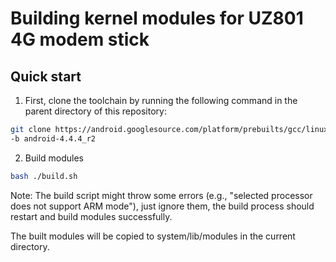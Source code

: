 # Building kernel modules for UZ801 4G modem stick  
  
## Quick start  
  
1. First, clone the toolchain by running the following command in the parent directory of this repository:  
  
```bash  
git clone https://android.googlesource.com/platform/prebuilts/gcc/linux-x86/arm/arm-eabi-4.7 \
-b android-4.4.4_r2  
```  
  
2. Build modules  
```bash  
bash ./build.sh  
```  
  
Note: The build script might throw some errors (e.g., "selected processor does not support ARM mode"), just ignore them, the build process should restart and build modules successfully.
  
The built modules will be copied to system/lib/modules in the current directory.
